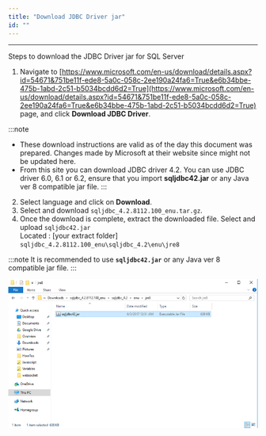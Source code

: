 ```yaml
---
title: "Download JDBC Driver jar"
id: ""
---
```

---
Steps to download the JDBC Driver jar for SQL Server

1. Navigate to [https://www.microsoft.com/en-us/download/details.aspx?id=54671&751be11f-ede8-5a0c-058c-2ee190a24fa6=True&e6b34bbe-475b-1abd-2c51-b5034bcdd6d2=True](https://www.microsoft.com/en-us/download/details.aspx?id=54671&751be11f-ede8-5a0c-058c-2ee190a24fa6=True&e6b34bbe-475b-1abd-2c51-b5034bcdd6d2=True) page, and click **Download JDBC Driver**. 

:::note
- These download instructions are valid as of the day this document was prepared. Changes made by Microsoft at their website since might not be updated here.
- From this site you can download JDBC driver 4.2. You can use JDBC driver 6.0, 6.1 or 6.2, ensure that you import **sqljdbc42.jar** or any Java ver 8 compatible jar file.
:::

2. Select language and click on **Download**.
3. Select and download `sqljdbc_4.2.8112.100_enu.tar.gz`.
4. Once the download is complete, extract the downloaded file. Select and upload `sqljdbc42.jar`   
    Located : [your extract folder] `sqljdbc_4.2.8112.100_enu\sqljdbc_4.2\enu\jre8` 

:::note
It is recommended to use **`sqljdbc42.jar`** or any Java ver 8 compatible jar file. 
:::

[![](/learn/assets/jdbc_driver_step4.png)](/learn/assets/jdbc_driver_step4.png)

